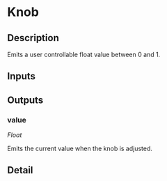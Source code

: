 # Knob

## Description
Emits a user controllable float value between 0 and 1.

## Inputs
## Outputs
### value

*Float*

Emits the current value when the knob is adjusted.

## Detail

